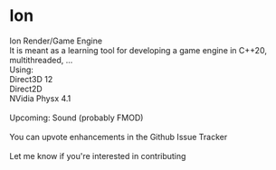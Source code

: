 # Ion
Ion Render/Game Engine<br>
It is meant as a learning tool for developing a game engine in C++20, multithreaded, ...<br>
Using:<br>
Direct3D 12<br>
Direct2D<br>
NVidia Physx 4.1<br>
<br>
Upcoming: Sound (probably FMOD)<br>
<br>
You can upvote enhancements in the Github Issue Tracker<br>
<br>
Let me know if you're interested in contributing<br>